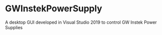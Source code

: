 # GWInstekPowerSupply

A desktop GUI developed in Visual Studio 2019 to control GW Instek Power Supplies
